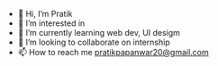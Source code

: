 - 👋 Hi, I’m Pratik
- 👀 I’m interested in 
- 🌱 I’m currently learning web dev, UI desigm
- 💞️ I’m looking to collaborate on internship
- 📫 How to reach me pratikpapanwar20@gmail.com


<!---
PapanwarPratik/PapanwarPratik is a ✨ special ✨ repository because its `README.md` (this file) appears on your GitHub profile.
You can click the Preview link to take a look at your changes.
--->
